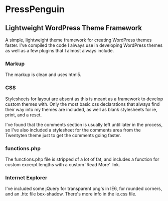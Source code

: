# PressPenguin
## Lightweight WordPress Theme Framework
A simple, lightweight theme framework for creating WordPress themes faster. I've compiled the code I always use in developing WordPress themes as well as a few plugins that I almost always include.

### Markup

The markup is clean and uses html5.

### CSS

Stylesheets for layout are absent as this is meant as a framework to develop custom themes with. Only the most basic css declarations that always find their way into my themes are included, as well as blank stylesheets for ie, print, and a reset.

I've found that the comments section is usually left until later in the process, so I've also included a stylesheet for the comments area from the Twentyten theme just to get the comments going faster.

### functions.php

The functions.php file is stripped of a lot of fat, and includes a function for custom excerpt lengths with a custom 'Read More' link.

### Internet Explorer

I've included some jQuery for transparent png's in IE6, for rounded corners, and an .htc file box-shadow. There's more info in the ie.css file.